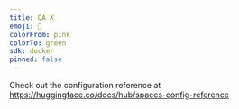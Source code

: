 ```yaml
---
title: QA X
emoji: 👀
colorFrom: pink
colorTo: green
sdk: docker
pinned: false
---
```


Check out the configuration reference at https://huggingface.co/docs/hub/spaces-config-reference
